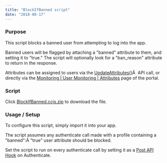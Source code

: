```yaml
---
title: "BlockIfBanned script"
date: "2018-08-17"
---
```


### Purpose

This script blocks a banned user from attempting to log into the app.

Banned users will be flagged by attaching a "banned" attribute to them, and setting it to "true." The script will optionally look for a "ban_reason" attribute to return in the response.

Attributes can be assigned to users via the [UpdateAttributes()](/api/capi/playerstate/updateattributes)Â  API call, or directly via the [Monitoring | User Monitoring | Attributes](https://portal.braincloudservers.com/admin/dashboard#/monitoring/player-attributes) page of the portal.

### Script

Click [BlockIfBanned.ccjs.zip](script/BlockIfBanned.ccjs.zip) to download the file.

### Usage / Setup

To configure this script, simply import it into your app.

The script assumes any authenticate call made with a profile containing a "banned":Â "true" user attribute should be blocked.

Set the script to run on every authenticate call by setting it as a [Post API Hook](/learn/cloud-code-central/cloud-code-tutorials/cloud-code-tutorial4-pre-and-post-hooks/) on Authenticate.
